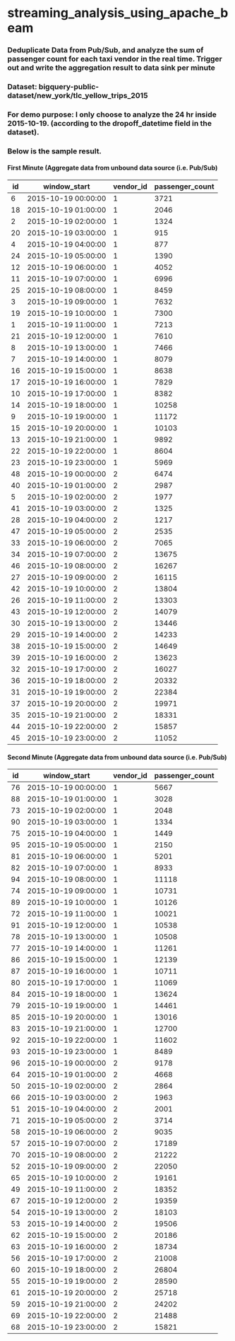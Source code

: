 # streaming_analysis_using_apache_beam

### Deduplicate Data from Pub/Sub, and analyze the sum of passenger count for each taxi vendor in the real time. Trigger out and write the aggregation result to data sink per minute

### Dataset: bigquery-public-dataset/new_york/tlc_yellow_trips_2015

### For demo purpose: I only choose to analyze the 24 hr inside 2015-10-19. (according to the dropoff_datetime field in the dataset).

### Below is the sample result.

#### First Minute (Aggregate data from unbound data source (i.e. Pub/Sub)

| id |    window_start     | vendor_id | passenger_count |                     
|----|---------------------|-----------|-----------------|                     
|  6 | 2015-10-19 00:00:00 | 1         |            3721 |
| 18 | 2015-10-19 01:00:00 | 1         |            2046 |
|  2 | 2015-10-19 02:00:00 | 1         |            1324 |
| 20 | 2015-10-19 03:00:00 | 1         |             915 |
|  4 | 2015-10-19 04:00:00 | 1         |             877 |
| 24 | 2015-10-19 05:00:00 | 1         |            1390 |
| 12 | 2015-10-19 06:00:00 | 1         |            4052 |
| 11 | 2015-10-19 07:00:00 | 1         |            6996 |
| 25 | 2015-10-19 08:00:00 | 1         |            8459 |
|  3 | 2015-10-19 09:00:00 | 1         |            7632 |
| 19 | 2015-10-19 10:00:00 | 1         |            7300 |
|  1 | 2015-10-19 11:00:00 | 1         |            7213 |
| 21 | 2015-10-19 12:00:00 | 1         |            7610 |
|  8 | 2015-10-19 13:00:00 | 1         |            7466 |
|  7 | 2015-10-19 14:00:00 | 1         |            8079 |
| 16 | 2015-10-19 15:00:00 | 1         |            8638 |
| 17 | 2015-10-19 16:00:00 | 1         |            7829 |
| 10 | 2015-10-19 17:00:00 | 1         |            8382 |
| 14 | 2015-10-19 18:00:00 | 1         |           10258 |
|  9 | 2015-10-19 19:00:00 | 1         |           11172 |
| 15 | 2015-10-19 20:00:00 | 1         |           10103 |
| 13 | 2015-10-19 21:00:00 | 1         |            9892 |
| 22 | 2015-10-19 22:00:00 | 1         |            8604 |
| 23 | 2015-10-19 23:00:00 | 1         |            5969 |
| 48 | 2015-10-19 00:00:00 | 2         |            6474 |
| 40 | 2015-10-19 01:00:00 | 2         |            2987 |
|  5 | 2015-10-19 02:00:00 | 2         |            1977 |
| 41 | 2015-10-19 03:00:00 | 2         |            1325 |
| 28 | 2015-10-19 04:00:00 | 2         |            1217 |
| 47 | 2015-10-19 05:00:00 | 2         |            2535 |
| 33 | 2015-10-19 06:00:00 | 2         |            7065 |
| 34 | 2015-10-19 07:00:00 | 2         |           13675 |
| 46 | 2015-10-19 08:00:00 | 2         |           16267 |
| 27 | 2015-10-19 09:00:00 | 2         |           16115 |
| 42 | 2015-10-19 10:00:00 | 2         |           13804 |
| 26 | 2015-10-19 11:00:00 | 2         |           13303 |
| 43 | 2015-10-19 12:00:00 | 2         |           14079 |
| 30 | 2015-10-19 13:00:00 | 2         |           13446 |
| 29 | 2015-10-19 14:00:00 | 2         |           14233 |
| 38 | 2015-10-19 15:00:00 | 2         |           14649 |
| 39 | 2015-10-19 16:00:00 | 2         |           13623 |
| 32 | 2015-10-19 17:00:00 | 2         |           16027 |
| 36 | 2015-10-19 18:00:00 | 2         |           20332 |
| 31 | 2015-10-19 19:00:00 | 2         |           22384 |
| 37 | 2015-10-19 20:00:00 | 2         |           19971 |
| 35 | 2015-10-19 21:00:00 | 2         |           18331 |
| 44 | 2015-10-19 22:00:00 | 2         |           15857 |
| 45 | 2015-10-19 23:00:00 | 2         |           11052 |
 
 #### Second Minute (Aggregate data from unbound data source (i.e. Pub/Sub)
 
| id |    window_start     | vendor_id | passenger_count |
|----|---------------------|-----------|-----------------|
| 76 | 2015-10-19 00:00:00 | 1         |            5667 |
| 88 | 2015-10-19 01:00:00 | 1         |            3028 |
| 73 | 2015-10-19 02:00:00 | 1         |            2048 |
| 90 | 2015-10-19 03:00:00 | 1         |            1334 |
| 75 | 2015-10-19 04:00:00 | 1         |            1449 |
| 95 | 2015-10-19 05:00:00 | 1         |            2150 |
| 81 | 2015-10-19 06:00:00 | 1         |            5201 |
| 82 | 2015-10-19 07:00:00 | 1         |            8933 |
| 94 | 2015-10-19 08:00:00 | 1         |           11118 |
| 74 | 2015-10-19 09:00:00 | 1         |           10731 |
| 89 | 2015-10-19 10:00:00 | 1         |           10126 |
| 72 | 2015-10-19 11:00:00 | 1         |           10021 |
| 91 | 2015-10-19 12:00:00 | 1         |           10538 |
| 78 | 2015-10-19 13:00:00 | 1         |           10508 |
| 77 | 2015-10-19 14:00:00 | 1         |           11261 |
| 86 | 2015-10-19 15:00:00 | 1         |           12139 |
| 87 | 2015-10-19 16:00:00 | 1         |           10711 |
| 80 | 2015-10-19 17:00:00 | 1         |           11069 |
| 84 | 2015-10-19 18:00:00 | 1         |           13624 |
| 79 | 2015-10-19 19:00:00 | 1         |           14461 |
| 85 | 2015-10-19 20:00:00 | 1         |           13016 |
| 83 | 2015-10-19 21:00:00 | 1         |           12700 |
| 92 | 2015-10-19 22:00:00 | 1         |           11602 |
| 93 | 2015-10-19 23:00:00 | 1         |            8489 |
| 96 | 2015-10-19 00:00:00 | 2         |            9178 |
| 64 | 2015-10-19 01:00:00 | 2         |            4668 |
| 50 | 2015-10-19 02:00:00 | 2         |            2864 |
| 66 | 2015-10-19 03:00:00 | 2         |            1963 |
| 51 | 2015-10-19 04:00:00 | 2         |            2001 |
| 71 | 2015-10-19 05:00:00 | 2         |            3714 |
| 58 | 2015-10-19 06:00:00 | 2         |            9035 |
| 57 | 2015-10-19 07:00:00 | 2         |           17189 |
| 70 | 2015-10-19 08:00:00 | 2         |           21222 |
| 52 | 2015-10-19 09:00:00 | 2         |           22050 |
| 65 | 2015-10-19 10:00:00 | 2         |           19161 |
| 49 | 2015-10-19 11:00:00 | 2         |           18352 |
| 67 | 2015-10-19 12:00:00 | 2         |           19359 |
| 54 | 2015-10-19 13:00:00 | 2         |           18103 |
| 53 | 2015-10-19 14:00:00 | 2         |           19506 |
| 62 | 2015-10-19 15:00:00 | 2         |           20186 |
| 63 | 2015-10-19 16:00:00 | 2         |           18734 |
| 56 | 2015-10-19 17:00:00 | 2         |           21008 |
| 60 | 2015-10-19 18:00:00 | 2         |           26804 |
| 55 | 2015-10-19 19:00:00 | 2         |           28590 |
| 61 | 2015-10-19 20:00:00 | 2         |           25718 |
| 59 | 2015-10-19 21:00:00 | 2         |           24202 |
| 69 | 2015-10-19 22:00:00 | 2         |           21488 |
| 68 | 2015-10-19 23:00:00 | 2         |           15821 |
